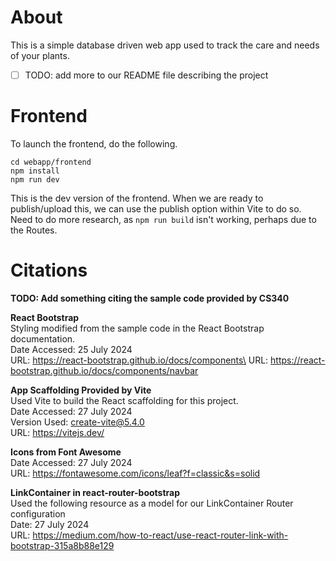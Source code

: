 # About
This is a simple database driven web app used to track the care and needs of your plants.

- [ ] TODO: add more to our README file describing the project


# Frontend
To launch the frontend, do the following.

```
cd webapp/frontend
npm install
npm run dev
```

This is the dev version of the frontend. When we are ready to publish/upload this, we can use the publish option within Vite to do so. Need to do more research, as `npm run build` isn't working, perhaps due to the Routes.


# Citations 

**TODO: Add something citing the sample code provided by CS340**

**React Bootstrap** \
Styling modified from the sample code in the React Bootstrap documentation.\
Date Accessed: 25 July 2024\
URL: https://react-bootstrap.github.io/docs/components\
URL: https://react-bootstrap.github.io/docs/components/navbar

**App Scaffolding Provided by Vite**\
Used Vite to build the React scaffolding for this project.\
Date Accessed: 27 July 2024\
Version Used: create-vite@5.4.0\
URL: https://vitejs.dev/

**Icons from Font Awesome**\
Date Accessed: 27 July 2024\
URL: https://fontawesome.com/icons/leaf?f=classic&s=solid

**LinkContainer in react-router-bootstrap**\
Used the following resource as a model for our LinkContainer Router configuration\
Date: 27 July 2024\
URL: https://medium.com/how-to-react/use-react-router-link-with-bootstrap-315a8b88e129